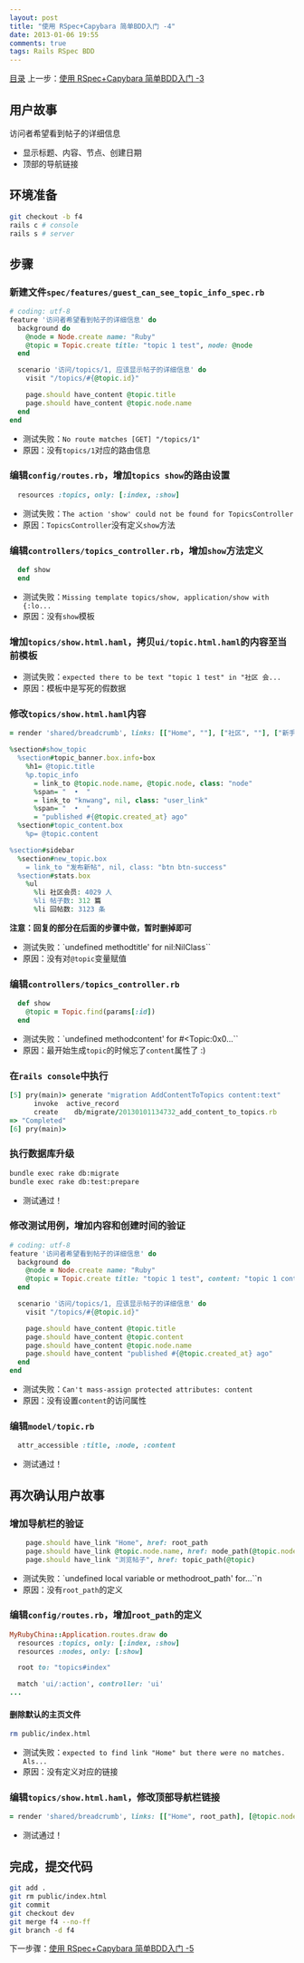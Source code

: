 ```yaml
---
layout: post
title: "使用 RSpec+Capybara 简单BDD入门 -4"
date: 2013-01-06 19:55
comments: true
tags: Rails RSpec BDD
---
```

[目录](/2013/01/06/ruby-china-clone-cover)
上一步：[使用 RSpec+Capybara 简单BDD入门 -3](/2013/01/06/ruby-china-clone-3)

## 用户故事

访问者希望看到帖子的详细信息

- 显示标题、内容、节点、创建日期
- 顶部的导航链接

## 环境准备

```bash
git checkout -b f4
rails c # console
rails s # server
```

## 步骤

### 新建文件`spec/features/guest_can_see_topic_info_spec.rb`

```rb
# coding: utf-8
feature '访问者希望看到帖子的详细信息' do
  background do
    @node = Node.create name: "Ruby"
    @topic = Topic.create title: "topic 1 test", node: @node
  end

  scenario '访问/topics/1, 应该显示帖子的详细信息' do
    visit "/topics/#{@topic.id}"

    page.should have_content @topic.title
    page.should have_content @topic.node.name
  end
end
```

- 测试失败：`No route matches [GET] "/topics/1"`
- 原因：没有`topics/1`对应的路由信息

### 编辑`config/routes.rb`，增加`topics show`的路由设置

```rb
  resources :topics, only: [:index, :show]
```

- 测试失败：`The action 'show' could not be found for TopicsController`
- 原因：`TopicsController`没有定义`show`方法

### 编辑`controllers/topics_controller.rb`，增加`show`方法定义

```rb
  def show
  end
```

- 测试失败：`Missing template topics/show, application/show with {:lo...`
- 原因：没有`show`模板

### 增加`topics/show.html.haml`，拷贝`ui/topic.html.haml`的内容至当前模板

- 测试失败：`expected there to be text "topic 1 test" in "社区 会...`
- 原因：模板中是写死的假数据

### 修改`topics/show.html.haml`内容

```rb
= render 'shared/breadcrumb', links: [["Home", ""], ["社区", ""], ["新手问题", ""], ["浏览帖子", ""]]

%section#show_topic
  %section#topic_banner.box.info-box
    %h1= @topic.title
    %p.topic_info
      = link_to @topic.node.name, @topic.node, class: "node"
      %span= "  •  "
      = link_to "knwang", nil, class: "user_link"
      %span= "  •  "
      = "published #{@topic.created_at} ago"
  %section#topic_content.box
    %p= @topic.content

%section#sidebar
  %section#new_topic.box
    = link_to "发布新帖", nil, class: "btn btn-success"
  %section#stats.box
    %ul
      %li 社区会员: 4029 人
      %li 帖子数: 312 篇
      %li 回帖数: 3123 条
```

**注意：回复的部分在后面的步骤中做，暂时删掉即可**

- 测试失败：`undefined methodtitle' for nil:NilClass``
- 原因：没有对`@topic`变量赋值

### 编辑`controllers/topics_controller.rb`

```rb
  def show
    @topic = Topic.find(params[:id])
  end
```

- 测试失败：`undefined methodcontent' for #<Topic:0x0...``
- 原因：最开始生成`topic`的时候忘了`content`属性了 :)

### 在`rails console`中执行

```rb
[5] pry(main)> generate "migration AddContentToTopics content:text"
      invoke  active_record
      create    db/migrate/20130101134732_add_content_to_topics.rb
=> "Completed"
[6] pry(main)>
```

### 执行数据库升级

```bash
bundle exec rake db:migrate
bundle exec rake db:test:prepare
```

- 测试通过！

### 修改测试用例，增加内容和创建时间的验证

```rb
# coding: utf-8
feature '访问者希望看到帖子的详细信息' do
  background do
    @node = Node.create name: "Ruby"
    @topic = Topic.create title: "topic 1 test", content: "topic 1 content",  node: @node
  end

  scenario '访问/topics/1, 应该显示帖子的详细信息' do
    visit "/topics/#{@topic.id}"

    page.should have_content @topic.title
    page.should have_content @topic.content
    page.should have_content @topic.node.name
    page.should have_content "published #{@topic.created_at} ago"
  end
end
```

- 测试失败：`Can't mass-assign protected attributes: content`
- 原因：没有设置`content`的访问属性

### 编辑`model/topic.rb`

```rb
  attr_accessible :title, :node, :content
```

- 测试通过！

## 再次确认用户故事

### 增加导航栏的验证

```rb
    page.should have_link "Home", href: root_path
    page.should have_link @topic.node.name, href: node_path(@topic.node)
    page.should have_link "浏览帖子", href: topic_path(@topic)
```

- 测试失败：`undefined local variable or methodroot_path' for...``n
- 原因：没有`root_path`的定义

### 编辑`config/routes.rb`，增加`root_path`的定义

```rb
MyRubyChina::Application.routes.draw do
  resources :topics, only: [:index, :show]
  resources :nodes, only: [:show]

  root to: "topics#index"

  match 'ui/:action', controller: 'ui'
...
```

#### 删除默认的主页文件

```bash
rm public/index.html
```

- 测试失败：`expected to find link "Home" but there were no matches. Als...`
- 原因：没有定义对应的链接

### 编辑`topics/show.html.haml`，修改顶部导航栏链接

```rb
= render 'shared/breadcrumb', links: [["Home", root_path], [@topic.node.name, @topic.node], ["浏览帖子", @topic]]
```

- 测试通过！

## 完成，提交代码

```bash
git add .
git rm public/index.html
git commit 
git checkout dev
git merge f4 --no-ff
git branch -d f4
```

下一步骤：[使用 RSpec+Capybara 简单BDD入门 -5](/2013/01/06/ruby-china-clone-5)
